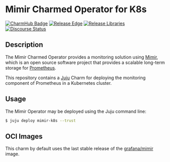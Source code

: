 # Mimir Charmed Operator for K8s

[![CharmHub Badge](https://charmhub.io/mimir-k8s/badge.svg)](https://charmhub.io/mimir-k8s)
[![Release Edge](https://github.com/canonical/mimir-k8s-operator/actions/workflows/release-edge.yaml/badge.svg)](https://github.com/canonical/mimir-k8s-operator/actions/workflows/release-edge.yaml)
[![Release Libraries](https://github.com/canonical/mimir-k8s-operator/actions/workflows/release-libs.yaml/badge.svg)](https://github.com/canonical/mimir-k8s-operator/actions/workflows/release-libs.yaml)
[![Discourse Status](https://img.shields.io/discourse/status?server=https%3A%2F%2Fdiscourse.charmhub.io&style=flat&label=CharmHub%20Discourse)](https://discourse.charmhub.io)

## Description

The Mimir Charmed Operator provides a monitoring solution using [Mimir](https://github.com/grafana/mimir), which is an open source software project that provides a scalable long-term storage for [Prometheus](https://prometheus.io).

This repository contains a [Juju](https://juju.is/) Charm for deploying the monitoring component of Prometheus in a Kubernetes cluster.


## Usage

The Mimir Operator may be deployed using the Juju command line:

```sh
$ juju deploy mimir-k8s --trust
```

## OCI Images

This charm by default uses the last stable release of the [grafana/mimir](https://hub.docker.com/r/grafana/mimir/) image.
